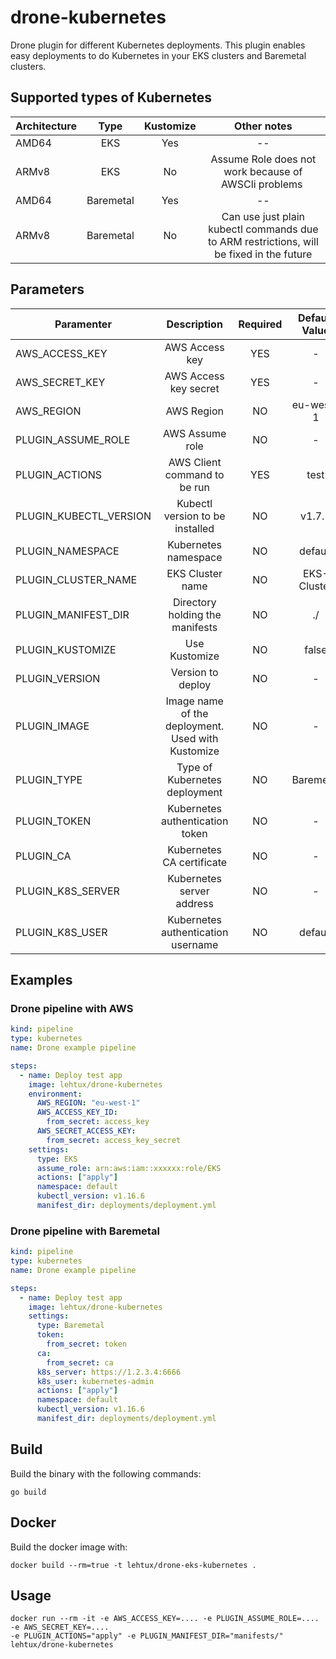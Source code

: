 # drone-kubernetes
Drone plugin for different Kubernetes deployments. 
This plugin enables easy deployments to do Kubernetes in your EKS clusters and Baremetal clusters.

## Supported types of Kubernetes
| Architecture  | Type      | Kustomize | Other notes   |
| ------------  |:----:     |:---------:|:-----------:  |
| AMD64         | EKS       | Yes       | --            |
| ARMv8         | EKS       | No        | Assume Role does not work because of AWSCli problems |
| AMD64         | Baremetal | Yes       | --            |
| ARMv8         | Baremetal | No        | Can use just plain kubectl commands due to ARM restrictions, will be fixed in the future| 

## Parameters
| Paramenter            | Description                   |Required       | Default Value | Allowed Values |
| -------------         |:-------------:                |:-------------:|:-------------:|:-------------: |
| AWS_ACCESS_KEY        | AWS Access key                | YES           | -             | -              |
| AWS_SECRET_KEY        | AWS Access key secret         | YES           | -             | -              |
| AWS_REGION            | AWS Region                    | NO            | eu-west-1     | -              |
| PLUGIN_ASSUME_ROLE    | AWS Assume role               | NO            | -             | Role ARN       |
| PLUGIN_ACTIONS        | AWS Client command to be run  | YES           | test          | test/apply/delete|
| PLUGIN_KUBECTL_VERSION| Kubectl version to be installed| NO           | v1.7.3        | -              |
| PLUGIN_NAMESPACE      | Kubernetes namespace          | NO            | default       | -              |
| PLUGIN_CLUSTER_NAME   | EKS Cluster name              | NO            | EKS-Cluster   | -              |
| PLUGIN_MANIFEST_DIR   | Directory holding the manifests| NO           | ./            | -              |
| PLUGIN_KUSTOMIZE      | Use Kustomize                 | NO            | false         | true / false   |
| PLUGIN_VERSION        | Version to deploy             | NO            | -             | -              |
| PLUGIN_IMAGE          | Image name of the deployment. Used with Kustomize | NO | -    | -              |
| PLUGIN_TYPE           | Type of Kubernetes deployment | NO            | Baremetal     | EKS / Baremetal|
| PLUGIN_TOKEN          | Kubernetes authentication token| NO           | -             | -              |
| PLUGIN_CA             | Kubernetes CA certificate     | NO            | -             | -              |
| PLUGIN_K8S_SERVER     | Kubernetes server address     | NO            | -             | -              |
| PLUGIN_K8S_USER       | Kubernetes authentication username | NO       | default       | -              |

## Examples
### Drone pipeline with AWS
```yaml
kind: pipeline
type: kubernetes
name: Drone example pipeline

steps:
  - name: Deploy test app
    image: lehtux/drone-kubernetes
    environment:
      AWS_REGION: "eu-west-1"
      AWS_ACCESS_KEY_ID:
        from_secret: access_key
      AWS_SECRET_ACCESS_KEY:
        from_secret: access_key_secret
    settings:
      type: EKS
      assume_role: arn:aws:iam::xxxxxx:role/EKS
      actions: ["apply"]
      namespace: default
      kubectl_version: v1.16.6
      manifest_dir: deployments/deployment.yml

```

### Drone pipeline with Baremetal
```yaml
kind: pipeline
type: kubernetes
name: Drone example pipeline

steps:
  - name: Deploy test app
    image: lehtux/drone-kubernetes
    settings:
      type: Baremetal
      token:
        from_secret: token
      ca:
        from_secret: ca
      k8s_server: https://1.2.3.4:6666
      k8s_user: kubernetes-admin
      actions: ["apply"]
      namespace: default
      kubectl_version: v1.16.6
      manifest_dir: deployments/deployment.yml
```

## Build
Build the binary with the following commands:

```export CGO_ENABLED=0
go build
```

## Docker

Build the docker image with:
```
docker build --rm=true -t lehtux/drone-eks-kubernetes .
```

## Usage
```
docker run --rm -it -e AWS_ACCESS_KEY=.... -e PLUGIN_ASSUME_ROLE=.... -e AWS_SECRET_KEY=.... 
-e PLUGIN_ACTIONS="apply" -e PLUGIN_MANIFEST_DIR="manifests/" lehtux/drone-kubernetes
```
